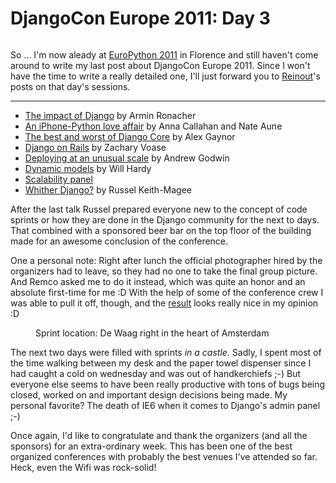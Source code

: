 # DjangoCon Europe 2011: Day 3

<figure>
<img src="http://photos.h10n.me/Conferences/DjangoCon-Europe-2011/i-MJTFkKZ/0/M/DSC0623-M.jpg" alt="" />
</figure>

So ... I'm now aleady at [EuroPython 2011](http://ep2011.europython.eu) in
Florence and still haven't come around to write my last post about DjangoCon
Europe 2011. Since I won't have the time to write a really detailed one, I'll
just forward you to [Reinout](http://reinout.vanrees.org/weblog/)'s posts on
that day's sessions.

---------------------

* [The impact of Django](http://reinout.vanrees.org/weblog/2011/06/08/impact-of-django.html) by Armin Ronacher
* [An iPhone-Python love affair](http://reinout.vanrees.org/weblog/2011/06/08/iphone-python.html) by Anna Callahan and Nate Aune
* [The best and worst of Django Core](http://reinout.vanrees.org/weblog/2011/06/08/best-worst-django.html) by Alex Gaynor
* [Django on Rails](http://reinout.vanrees.org/weblog/2011/06/08/django-on-rails.html)  by Zachary Voase
* [Deploying at an unusual scale](http://reinout.vanrees.org/weblog/2011/06/08/deployment-unusual-scale.html) by Andrew Godwin
* [Dynamic models](http://reinout.vanrees.org/weblog/2011/06/08/runtime-dynamic-models.html) by Will Hardy
* [Scalability panel](http://reinout.vanrees.org/weblog/2011/06/08/scalability-panel.html)
* [Whither Django?](http://reinout.vanrees.org/weblog/2011/06/08/whither-django.html) by Russel Keith-Magee

After the last talk Russel prepared everyone new to the concept of code
sprints or how they are done in the Django community for the next to days.
That combined with a sponsored beer bar on the top floor of the building made
for an awesome conclusion of the conference.

One a personal note: Right after lunch the official photographer hired by the
organizers had to leave, so they had no one to take the final group picture.
And Remco asked me to do it instead, which was quite an honor and an absolute
first-time for me :D With the help of some of the conference crew I was able
to pull it off, though, and the
[result](http://photos.h10n.me/Conferences/DjangoCon-Europe-2011/17410256_qnB7sR#1329027018_MJTFkKZ-A-LB)
looks really nice in my opinion :D

<figure>
<img src="http://photos.h10n.me/Conferences/DjangoCon-Europe-2011/i-NGBgC7F/0/M/DSC0766-M.jpg" alt="" />
<figcaption>Sprint location: De Waag right in the heart of
Amsterdam</figcatpion>
</figure>

The next two days were filled with sprints *in a castle*. Sadly, I spent most
of the time walking between my desk and the paper towel dispenser since I had
caught a cold on wednesday and was out of handkerchiefs ;-) But everyone else
seems to have been really productive with tons of bugs being closed, worked on
and important design decisions being made. My personal favorite? The death of
IE6 when it comes to Django's admin panel ;-)

Once again, I'd like to congratulate and thank the organizers (and all the
sponsors) for an extra-ordinary week. This has been one of the best organized
conferences with probably the best venues I've attended so far. Heck, even the
Wifi was rock-solid!
